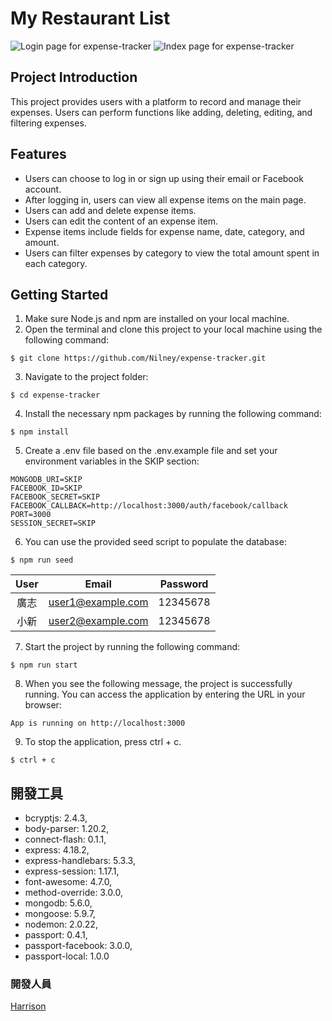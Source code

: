 # My Restaurant List
![Login page for expense-tracker](./public/login)
![Index page for expense-tracker](./public/index)

## Project Introduction
This project provides users with a platform to record and manage their expenses. Users can perform functions like adding, deleting, editing, and filtering expenses.

## Features
* Users can choose to log in or sign up using their email or Facebook account.
* After logging in, users can view all expense items on the main page.
* Users can add and delete expense items.
* Users can edit the content of an expense item.
* Expense items include fields for expense name, date, category, and amount.
* Users can filter expenses by category to view the total amount spent in each category.

## Getting Started
1. Make sure Node.js and npm are installed on your local machine.
2. Open the terminal and clone this project to your local machine using the following command:
  ```
  $ git clone https://github.com/Nilney/expense-tracker.git
  ```
3. Navigate to the project folder:
  ```
  $ cd expense-tracker
  ```
4. Install the necessary npm packages by running the following command:
  ```
  $ npm install
  ```
5. Create a .env file based on the .env.example file and set your environment variables in the SKIP section:
  ```
  MONGODB_URI=SKIP
  FACEBOOK_ID=SKIP
  FACEBOOK_SECRET=SKIP
  FACEBOOK_CALLBACK=http://localhost:3000/auth/facebook/callback
  PORT=3000
  SESSION_SECRET=SKIP
  ```
6. You can use the provided seed script to populate the database:
  ```
  $ npm run seed
  ```
| User | Email             | Password |
| :---:| :---------------: | :------: |
| 廣志 | user1@example.com | 12345678 |
| 小新 | user2@example.com | 12345678 |
7. Start the project by running the following command:
  ```
  $ npm run start
  ```
8. When you see the following message, the project is successfully running. You can access the application by entering the URL in your browser:
  ```
  App is running on http://localhost:3000
  ```
9. To stop the application, press ctrl + c.
  ```
  $ ctrl + c
  ```

## 開發工具
- bcryptjs: 2.4.3,
- body-parser: 1.20.2,
- connect-flash: 0.1.1,
- express: 4.18.2,
- express-handlebars: 5.3.3,
- express-session: 1.17.1,
- font-awesome: 4.7.0,
- method-override: 3.0.0,
- mongodb: 5.6.0,
- mongoose: 5.9.7,
- nodemon: 2.0.22,
- passport: 0.4.1,
- passport-facebook: 3.0.0,
- passport-local: 1.0.0

### 開發人員
[Harrison](https://github.com/Harrison0502)